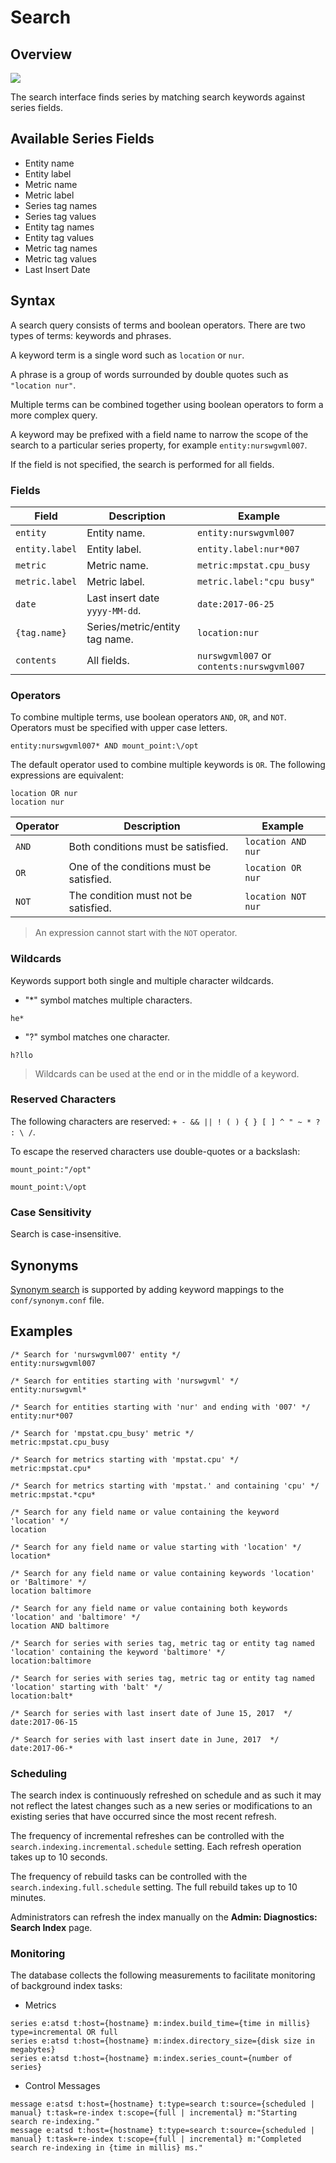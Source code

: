 # Search

## Overview

![](images/search.png)

The search interface finds series by matching search keywords against series fields.

## Available Series Fields

* Entity name
* Entity label
* Metric name
* Metric label
* Series tag names
* Series tag values
* Entity tag names
* Entity tag values
* Metric tag names
* Metric tag values
* Last Insert Date

## Syntax

A search query consists of terms and boolean operators. There are two types of terms: keywords and phrases.

A keyword term is a single word such as `location` or `nur`.

A phrase is a group of words surrounded by double quotes such as `"location nur"`.

Multiple terms can be combined together using boolean operators to form a more complex query.

A keyword may be prefixed with a field name to narrow the scope of the search to a particular series property, for example `entity:nurswgvml007`.

If the field is not specified, the search is performed for all fields.

### Fields

| **Field** | **Description** | **Example** |
|---|---|---|
| `entity` | Entity name. | `entity:nurswgvml007` |
| `entity.label` | Entity label. | `entity.label:nur*007` |
| `metric` | Metric name. | `metric:mpstat.cpu_busy` |
| `metric.label` | Metric label. | `metric.label:"cpu busy"` |
| `date` | Last insert date `yyyy-MM-dd`. | `date:2017-06-25` |
| `{tag.name}` | Series/metric/entity tag name. | `location:nur` |
| `contents` | All fields. | `nurswgvml007` or `contents:nurswgvml007` |

### Operators

To combine multiple terms, use boolean operators `AND`, `OR`, and `NOT`. Operators must be specified with upper case letters.

```ls
entity:nurswgvml007* AND mount_point:\/opt
```

The default operator used to combine multiple keywords is `OR`. The following expressions are equivalent:

```ls
location OR nur
location nur
```

| **Operator** | **Description** | **Example** |
|---|---|---|
| `AND` | Both conditions must be satisfied. | `location AND nur` |
| `OR` | One of the conditions must be satisfied. | `location OR nur` |
| `NOT` | The condition must not be satisfied. | `location NOT nur` |

> An expression cannot start with the `NOT` operator.

### Wildcards

Keywords support both single and multiple character wildcards.

* "*" symbol matches multiple characters.

```ls
he*
```

* "?" symbol matches one character.

```ls
h?llo
```

> Wildcards can be used at the end or in the middle of a keyword.

### Reserved Characters

The following characters are reserved: `+ - && || ! ( ) { } [ ] ^ " ~ * ? : \ /`.

To escape the reserved characters use double-quotes or a backslash:

```ls
mount_point:"/opt"
```

```ls
mount_point:\/opt
```

### Case Sensitivity

Search is case-insensitive.

## Synonyms

[Synonym search](synonyms.md) is supported by adding keyword mappings to the `conf/synonym.conf` file.

## Examples

```ls
/* Search for 'nurswgvml007' entity */
entity:nurswgvml007     

/* Search for entities starting with 'nurswgvml' */
entity:nurswgvml*     

/* Search for entities starting with 'nur' and ending with '007' */
entity:nur*007     

/* Search for 'mpstat.cpu_busy' metric */
metric:mpstat.cpu_busy     

/* Search for metrics starting with 'mpstat.cpu' */
metric:mpstat.cpu*     

/* Search for metrics starting with 'mpstat.' and containing 'cpu' */
metric:mpstat.*cpu*     

/* Search for any field name or value containing the keyword 'location' */
location     

/* Search for any field name or value starting with 'location' */
location*     

/* Search for any field name or value containing keywords 'location' or 'Baltimore' */
location baltimore     

/* Search for any field name or value containing both keywords 'location' and 'baltimore' */
location AND baltimore     

/* Search for series with series tag, metric tag or entity tag named 'location' containing the keyword 'baltimore' */
location:baltimore     

/* Search for series with series tag, metric tag or entity tag named 'location' starting with 'balt' */
location:balt*

/* Search for series with last insert date of June 15, 2017  */
date:2017-06-15

/* Search for series with last insert date in June, 2017  */
date:2017-06-*
```

### Scheduling

The search index is continuously refreshed on schedule and as such it may not reflect the latest changes such as a new series or modifications to an existing series that have occurred since the most recent refresh.

The frequency of incremental refreshes can be controlled with the `search.indexing.incremental.schedule` setting. Each refresh operation takes up to 10 seconds.

The frequency of rebuild tasks can be controlled with the `search.indexing.full.schedule` setting. The full rebuild takes up to 10 minutes.

Administrators can refresh the index manually on the **Admin: Diagnostics: Search Index** page.

### Monitoring

The database collects the following measurements to facilitate monitoring of background index tasks:

* Metrics

```ls
series e:atsd t:host={hostname} m:index.build_time={time in millis} type=incremental OR full
series e:atsd t:host={hostname} m:index.directory_size={disk size in megabytes}
series e:atsd t:host={hostname} m:index.series_count={number of series}
```

* Control Messages

```ls
message e:atsd t:host={hostname} t:type=search t:source={scheduled | manual} t:task=re-index t:scope={full | incremental} m:"Starting search re-indexing."
message e:atsd t:host={hostname} t:type=search t:source={scheduled | manual} t:task=re-index t:scope={full | incremental} m:"Completed search re-indexing in {time in millis} ms."
```

